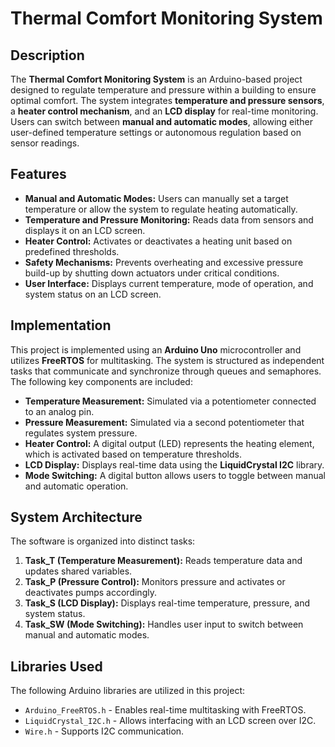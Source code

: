 # Thermal Comfort Monitoring System

## Description
The **Thermal Comfort Monitoring System** is an Arduino-based project designed to regulate temperature and pressure within a building to ensure optimal comfort. The system integrates **temperature and pressure sensors**, a **heater control mechanism**, and an **LCD display** for real-time monitoring. Users can switch between **manual and automatic modes**, allowing either user-defined temperature settings or autonomous regulation based on sensor readings.

## Features
- **Manual and Automatic Modes:** Users can manually set a target temperature or allow the system to regulate heating automatically.
- **Temperature and Pressure Monitoring:** Reads data from sensors and displays it on an LCD screen.
- **Heater Control:** Activates or deactivates a heating unit based on predefined thresholds.
- **Safety Mechanisms:** Prevents overheating and excessive pressure build-up by shutting down actuators under critical conditions.
- **User Interface:** Displays current temperature, mode of operation, and system status on an LCD screen.

## Implementation
This project is implemented using an **Arduino Uno** microcontroller and utilizes **FreeRTOS** for multitasking. The system is structured as independent tasks that communicate and synchronize through queues and semaphores. The following key components are included:

- **Temperature Measurement:** Simulated via a potentiometer connected to an analog pin.
- **Pressure Measurement:** Simulated via a second potentiometer that regulates system pressure.
- **Heater Control:** A digital output (LED) represents the heating element, which is activated based on temperature thresholds.
- **LCD Display:** Displays real-time data using the **LiquidCrystal I2C** library.
- **Mode Switching:** A digital button allows users to toggle between manual and automatic operation.

## System Architecture
The software is organized into distinct tasks:
1. **Task_T (Temperature Measurement):** Reads temperature data and updates shared variables.
2. **Task_P (Pressure Control):** Monitors pressure and activates or deactivates pumps accordingly.
3. **Task_S (LCD Display):** Displays real-time temperature, pressure, and system status.
4. **Task_SW (Mode Switching):** Handles user input to switch between manual and automatic modes.

## Libraries Used
The following Arduino libraries are utilized in this project:
- `Arduino_FreeRTOS.h` - Enables real-time multitasking with FreeRTOS.
- `LiquidCrystal_I2C.h` - Allows interfacing with an LCD screen over I2C.
- `Wire.h` - Supports I2C communication.


